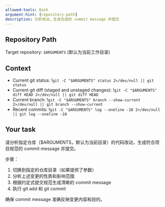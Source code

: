 ```yaml
---
allowed-tools: Bash
argument-hint: [repository-path]
description: 分析改动，生成合适的 commit message 并提交
---
```


## Repository Path

Target repository: `$ARGUMENTS` (默认为当前工作目录)

## Context

- Current git status: !`git -C "$ARGUMENTS" status 2>/dev/null || git status`
- Current git diff (staged and unstaged changes): !`git -C "$ARGUMENTS" diff HEAD 2>/dev/null || git diff HEAD`
- Current branch: !`git -C "$ARGUMENTS" branch --show-current 2>/dev/null || git branch --show-current`
- Recent commits: !`git -C "$ARGUMENTS" log --oneline -10 2>/dev/null || git log --oneline -10`

## Your task

请分析指定仓库（$ARGUMENTS，默认为当前目录）的代码改动，生成符合项目规范的 commit message 并提交。

步骤：
1. 切换到指定的仓库目录（如果提供了参数）
2. 分析上述变更的性质和影响范围
3. 根据约定式提交规范生成清晰的 commit message
4. 执行 git add 和 git commit

确保 commit message 准确反映变更内容和目的。